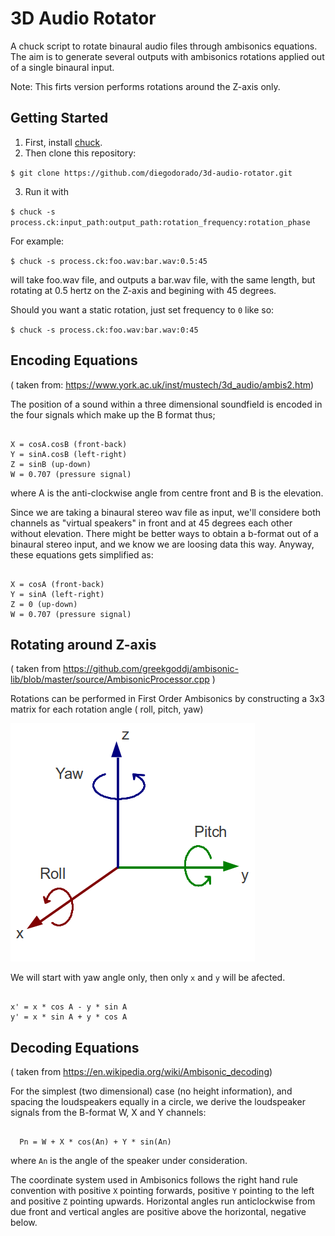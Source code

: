 # 3D Audio Rotator

A chuck script to rotate binaural audio files through ambisonics equations.
The aim is to generate several outputs with ambisonics rotations applied out of a single binaural input.

Note: This firts version performs rotations around the Z-axis only.

## Getting Started

1) First, install [chuck](http://chuck.cs.princeton.edu/release/).  
2) Then clone this repository:

`$ git clone https://github.com/diegodorado/3d-audio-rotator.git`

3) Run it with

`$ chuck -s process.ck:input_path:output_path:rotation_frequency:rotation_phase`

For example:

`$ chuck -s process.ck:foo.wav:bar.wav:0.5:45`

will take foo.wav file, and outputs a bar.wav file, with the same length, but rotating at 0.5 hertz on the Z-axis and begining with 45 degrees.

Should you want a static rotation, just set frequency to `0` like so:

`$ chuck -s process.ck:foo.wav:bar.wav:0:45`




## Encoding Equations
( taken from: https://www.york.ac.uk/inst/mustech/3d_audio/ambis2.htm)

The position of a sound within a three dimensional soundfield is encoded in the four signals which make up the B format thus;

```

X = cosA.cosB (front-back)
Y = sinA.cosB (left-right)
Z = sinB (up-down)
W = 0.707 (pressure signal)

```

where A is the anti-clockwise angle from centre front and B is the elevation.

Since we are taking a binaural stereo wav file as input, we'll considere both channels as "virtual speakers" in front and at 45 degrees each other without elevation.
There might be better ways to obtain a b-format out of a binaural stereo input, and we know we are loosing data this way.
Anyway, these equations gets simplified as:

```

X = cosA (front-back)
Y = sinA (left-right)
Z = 0 (up-down)
W = 0.707 (pressure signal)

```


## Rotating around Z-axis

( taken from https://github.com/greekgoddj/ambisonic-lib/blob/master/source/AmbisonicProcessor.cpp )

Rotations can be performed in First Order Ambisonics by constructing a 3x3 matrix for each rotation angle ( roll, pitch, yaw)

![alt text](roll-pitch-yaw.png)


We will start with yaw angle only, then only `x` and `y` will be afected.


```

x' = x * cos A - y * sin A  
y' = x * sin A + y * cos A

```


## Decoding Equations
( taken from https://en.wikipedia.org/wiki/Ambisonic_decoding)

For the simplest (two dimensional) case (no height information),
and spacing the loudspeakers equally in a circle, we derive the
loudspeaker signals from the B-format W, X and Y channels:

```

  Pn = W + X * cos(An) + Y * sin(An)

```


where `An` is the angle of the speaker under consideration.

The coordinate system used in Ambisonics follows the right hand rule
convention with positive `X` pointing forwards, positive `Y` pointing to the left and positive `Z` pointing upwards. Horizontal angles run anticlockwise from due front and vertical angles are positive above the horizontal, negative below.
